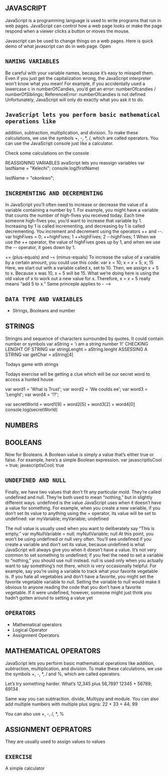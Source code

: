 ## JAVASCRIPT
JavaScript is a programming language is used to write programs
that run in web pages. JavaScript can control how a web page
looks or make the page respond when a viewer clicks a button
or moves the mouse.

Javascript can be used to change things on a web pages.
Here is quick demo of what javascript can do in web page.
Open 
## `NAMING VARIABLES`
Be careful with your variable names, because it’s easy to misspell
them. Even if you just get the capitalization wrong, the JavaScript
interpreter won’t know what you mean! For example, if you accidentally used a lowercase c in numberOfCandies, you’d get an error:
numberOfcandies / numberOfSiblings;
ReferenceError: numberOfcandies is not defined
Unfortunately, JavaScript will only do exactly what you ask it
to do.

## `JavaScript lets you perform basic mathematical operations like`
addition, subtraction, multiplication, and division. To make these
calculations, we use the symbols 
+,
 -, 
 *, 
  /, which are called
operators.
You can use the JavaScript console just like a calculator. 

Check some calculations on the console 

REASSIGNING VARIABLES 
avaScript lets you reassign variables 
var lastName = "Kelechi";
console.log(firstName)

lastName = "okonkwo"; 


## `INCREMENTING AND DECREMENTING`
In JavaScript you’ll often need to increase or decrease the
value of a variable containing a number by 1. For example, you
might have a variable that counts the number of high-fives you
received today. Each time someone high-fives you, you’d want to
increase that variable by 1.
Increasing by 1 is called incrementing, and decreasing by 1 is
called decrementing. You increment and decrement using the operators ++ and --.
var highFives = 0;
++highFives;
1
++highFives;
2
--highFives;
1
When we use the ++ operator, the value of highFives goes up by 1,
and when we use the -- operator, it goes down by 1.


+= (plus-equals) and
–= (minus-equals)
To increase the value of a variable by a certain amount, you could
use this code:
var x = 10;
x = x + 5;
x;
15
Here, we start out with a variable called x, set to 10. Then, we
assign x + 5 to x. Because x was 10, x + 5 will be 15. What we’re
doing here is using the old value of x to work out a new value for x.
Therefore, x = x + 5 really means “add 5 to x.” Same princeple applies to - -->


## `DATA TYPE AND VARIABLES`
* Strings, Booleans and number

## STRINGS
Stringns and sequence of characters surrounded by quotes. It could contain number or symbols
var aString = 'i am a string number 1!'
 CHECKING LENGHT OF STRING 
 var stringLenght = aString.lenght
 ASSESSING A STRING 
 var getChar = aString[4]

 Todays game with strings 

 Todays exercise will be getting a clue which will be our secret word to access a hunted house
 
 var word1 = 'What is Trust';
 var word2 = 'We coulds ee';
 var word3 = 'Lenght';
 var word4 = '!?';

 var secretWorld = word1[9] + word2[5] + word3[2] + word4[0]
console.log(secretWorld) 

## NUMBERS 

## BOOLEANS
Now for Booleans. A Boolean value is simply a value that’s either
true or false. For example, here’s a simple Boolean expression.
var javascriptIsCool = true;
javascriptIsCool;
true 




## `UNDEFINED AND NULL`
Finally, we have two values that don’t fit any particular mold.
They’re called undefined and null. They’re both used to mean
“nothing,” but in slightly different ways.
undefined is the value JavaScript uses when it doesn’t have a
value for something. For example, when you create a new variable,
if you don’t set its value to anything using the = operator, its value
will be set to undefined:
var myVariable;
myVariable;
undefined


The null value is usually used when you want to deliberately
say “This is empty.”
var myNullVariable = null;
myNullVariable;
null
At this point, you won’t be using undefined or null very often.
You’ll see undefined if you create a variable and don’t set its value,
because undefined is what JavaScript will always give you when
it doesn’t have a value. It’s not very common to set something to
undefined; if you feel the need to set a variable to “nothing,” you
should use null instead.
null is used only when you actually want to say something’s
not there, which is very occasionally helpful. For example, say
you’re using a variable to track what your favorite vegetable is.
If you hate all vegetables and don’t have a favorite, you might set
the favorite vegetable variable to null.
Setting the variable to null would make it obvious to anyone
reading the code that you don’t have a favorite vegetable. If it were
undefined, however, someone might just think you hadn’t gotten
around to setting a value yet 


## `OPERATORS`

* Mathematical operators
* Logical Operator
* Assignment Operators

## MATHEMATICAL OPERATORS 
JavaScript lets you perform basic mathematical operations like
addition, subtraction, multiplication, and division. To make these
calculations, we use the symbols +, -, *, / and %, which are called
operators.

Let’s try something harder. What’s 12,345 plus 56,789?
12345 + 56789;
69134

Same way you can subtraction. divide, Multiypy and module. You can also add multiple numbers with multiple plus signs:
22 + 33 + 44;
99

You can also use +, -, /, *, %

## ASSIGNMENT OEPRATORS
They are usually used to assign values to values 



## `EXERCISE`
A simple calculator
